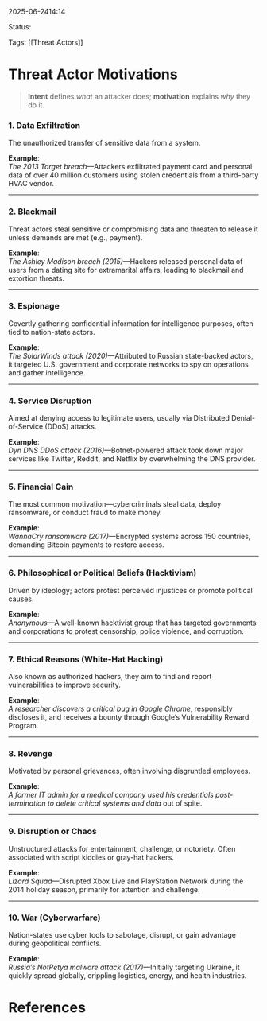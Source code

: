 
2025-06-2414:14

Status:

Tags: [[Threat Actors]]


# Threat Actor Motivations
> **Intent** defines _what_ an attacker does; **motivation** explains _why_ they do it.

### 1. **Data Exfiltration**

The unauthorized transfer of sensitive data from a system.

**Example**:  
_The 2013 Target breach_—Attackers exfiltrated payment card and personal data of over 40 million customers using stolen credentials from a third-party HVAC vendor.

---

### 2. **Blackmail**

Threat actors steal sensitive or compromising data and threaten to release it unless demands are met (e.g., payment).

**Example**:  
_The Ashley Madison breach (2015)_—Hackers released personal data of users from a dating site for extramarital affairs, leading to blackmail and extortion threats.

---

### 3. **Espionage**

Covertly gathering confidential information for intelligence purposes, often tied to nation-state actors.

**Example**:  
_The SolarWinds attack (2020)_—Attributed to Russian state-backed actors, it targeted U.S. government and corporate networks to spy on operations and gather intelligence.

---

### 4. **Service Disruption**

Aimed at denying access to legitimate users, usually via Distributed Denial-of-Service (DDoS) attacks.

**Example**:  
_Dyn DNS DDoS attack (2016)_—Botnet-powered attack took down major services like Twitter, Reddit, and Netflix by overwhelming the DNS provider.

---

### 5. **Financial Gain**

The most common motivation—cybercriminals steal data, deploy ransomware, or conduct fraud to make money.

**Example**:  
_WannaCry ransomware (2017)_—Encrypted systems across 150 countries, demanding Bitcoin payments to restore access.

---

### 6. **Philosophical or Political Beliefs (Hacktivism)**

Driven by ideology; actors protest perceived injustices or promote political causes.

**Example**:  
_Anonymous_—A well-known hacktivist group that has targeted governments and corporations to protest censorship, police violence, and corruption.

---

### 7. **Ethical Reasons (White-Hat Hacking)**

Also known as authorized hackers, they aim to find and report vulnerabilities to improve security.

**Example**:  
_A researcher discovers a critical bug in Google Chrome_, responsibly discloses it, and receives a bounty through Google’s Vulnerability Reward Program.

---

### 8. **Revenge**

Motivated by personal grievances, often involving disgruntled employees.

**Example**:  
_A former IT admin for a medical company used his credentials post-termination to delete critical systems and data_ out of spite.

---

### 9. **Disruption or Chaos**

Unstructured attacks for entertainment, challenge, or notoriety. Often associated with script kiddies or gray-hat hackers.

**Example**:  
_Lizard Squad_—Disrupted Xbox Live and PlayStation Network during the 2014 holiday season, primarily for attention and challenge.

---

### 10. **War (Cyberwarfare)**

Nation-states use cyber tools to sabotage, disrupt, or gain advantage during geopolitical conflicts.

**Example**:  
_Russia’s NotPetya malware attack (2017)_—Initially targeting Ukraine, it quickly spread globally, crippling logistics, energy, and health industries.


# References
